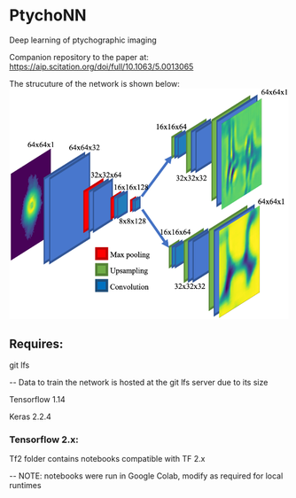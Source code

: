 # PtychoNN
Deep learning of ptychographic imaging

Companion repository to the paper at: https://aip.scitation.org/doi/full/10.1063/5.0013065

The strucuture of the network is shown below:
![alt text](./fig1.png)

## Requires:
git lfs

-- Data to train the network is hosted at the git lfs server due to its size

Tensorflow 1.14

Keras 2.2.4

### Tensorflow 2.x:
Tf2 folder contains notebooks compatible with TF 2.x

-- NOTE: notebooks were run in Google Colab, modify as required for local runtimes
